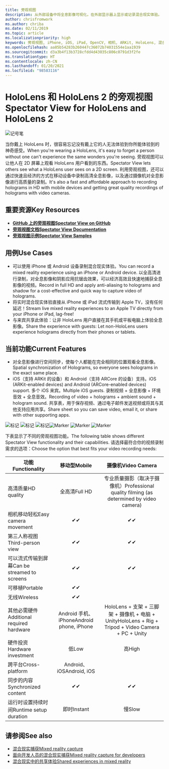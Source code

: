 ```yaml
---
title: 旁观视图
description: 从外部设备中将全息影像可视化，在外部显示器上显示或记录混合现实体验。
author: chrisfromwork
ms.author: chriba
ms.date: 02/11/2019
ms.topic: article
ms.localizationpriority: high
keywords: 旁观视图, iPhone, iOS, iPad, OpenCV, 相机, ARKit, HoloLens, 混合现实, MixedRealityToolkit, 演示, 录制
ms.openlocfilehash: aa85b54283b260447c36072b74031554e1aa1939
ms.sourcegitcommit: d3a3b4f13b3728cfdd4d43035c806c0791d3f2fe
ms.translationtype: HT
ms.contentlocale: zh-CN
ms.lasthandoff: 01/20/2021
ms.locfileid: "98583116"
---
```

# <a name="spectator-view-for-hololens-and-hololens-2"></a><span data-ttu-id="d5c13-104">HoloLens 和 HoloLens 2 的旁观视图</span><span class="sxs-lookup"><span data-stu-id="d5c13-104">Spectator View for HoloLens and HoloLens 2</span></span>

![记号笔](images/SpecViewPhoneHero.jpg)

<span data-ttu-id="d5c13-106">当你戴上 HoloLens 时，很容易忘记没有戴上它的人无法体验到你所能体验到的神奇感受。</span><span class="sxs-lookup"><span data-stu-id="d5c13-106">When you're wearing a HoloLens, it's easy to forget a person without one can't experience the same wonders you're seeing.</span></span> <span data-ttu-id="d5c13-107">旁观视图可以让他人在 2D 屏幕上观看 HoloLens 用户看到的东西。</span><span class="sxs-lookup"><span data-stu-id="d5c13-107">Spectator View lets others see what a HoloLens user sees on a 2D screen.</span></span> <span data-ttu-id="d5c13-108">利用旁观视图，还可以通过快速且经济的方式在移动设备中录制高清全息影像，以及通过摄像机对全息影像进行高质量的录制。</span><span class="sxs-lookup"><span data-stu-id="d5c13-108">It's also a fast and affordable approach to recording holograms in HD with mobile devices and getting great quality recordings of holograms with video cameras.</span></span>

## <a name="key-resources"></a><span data-ttu-id="d5c13-109">重要资源</span><span class="sxs-lookup"><span data-stu-id="d5c13-109">Key Resources</span></span>

* [<span data-ttu-id="d5c13-110">**GitHub 上的旁观视图**</span><span class="sxs-lookup"><span data-stu-id="d5c13-110">**Spectator View on GitHub**</span></span>](https://github.com/microsoft/MixedReality-SpectatorView)
* [<span data-ttu-id="d5c13-111">**旁观视图文档**</span><span class="sxs-lookup"><span data-stu-id="d5c13-111">**Spectator View Documentation**</span></span>](https://microsoft.github.io/MixedReality-SpectatorView/README.html)
* [<span data-ttu-id="d5c13-112">**旁观视图示例**</span><span class="sxs-lookup"><span data-stu-id="d5c13-112">**Spectator View Samples**</span></span>](https://github.com/microsoft/MixedReality-SpectatorView/tree/master/samples)

## <a name="use-cases"></a><span data-ttu-id="d5c13-113">用例</span><span class="sxs-lookup"><span data-stu-id="d5c13-113">Use Cases</span></span>

* <span data-ttu-id="d5c13-114">可以使用 iPhone 或 Android 设备录制混合现实体验。</span><span class="sxs-lookup"><span data-stu-id="d5c13-114">You can record a mixed reality experience using an iPhone or Android device.</span></span> <span data-ttu-id="d5c13-115">以全高清进行录制，对全息影像和阴影应用抗锯齿效果，可以经济高效且快速地捕获全息影像的视频。</span><span class="sxs-lookup"><span data-stu-id="d5c13-115">Record in full HD and apply anti-aliasing to holograms and shadow for a cost-effective and quick way to capture video of holograms.</span></span>
* <span data-ttu-id="d5c13-116">将实时混合现实体验直接从 iPhone 或 iPad 流式传输到 Apple TV，没有任何延迟！</span><span class="sxs-lookup"><span data-stu-id="d5c13-116">Stream live mixed reality experiences to an Apple TV directly from your iPhone or iPad, lag-free!</span></span>
* <span data-ttu-id="d5c13-117">与来宾共享此体验：让非 HoloLens 用户直接在其手机或平板电脑上体验全息影像。</span><span class="sxs-lookup"><span data-stu-id="d5c13-117">Share the experience with guests: Let non-HoloLens users experience holograms directly from their phones or tablets.</span></span>

## <a name="current-features"></a><span data-ttu-id="d5c13-118">当前功能</span><span class="sxs-lookup"><span data-stu-id="d5c13-118">Current Features</span></span>

* <span data-ttu-id="d5c13-119">对全息影像进行空间同步，使每个人都能在完全相同的位置观看全息影像。</span><span class="sxs-lookup"><span data-stu-id="d5c13-119">Spatial synchronization of Holograms, so everyone sees holograms in the exact same place.</span></span>
* <span data-ttu-id="d5c13-120">iOS（支持 ARKit 的设备）和 Android（支持 ARCore 的设备）支持。</span><span class="sxs-lookup"><span data-stu-id="d5c13-120">iOS (ARKit-enabled devices) and Android (ARCore-enabled devices) support.</span></span>
<span data-ttu-id="d5c13-121">多个 iOS 来宾。</span><span class="sxs-lookup"><span data-stu-id="d5c13-121">Multiple iOS guests.</span></span>
<span data-ttu-id="d5c13-122">录制视频 + 全息影像 + 环境音效 + 全息音效。</span><span class="sxs-lookup"><span data-stu-id="d5c13-122">Recording of video + holograms + ambient sound + hologram sound.</span></span>
<span data-ttu-id="d5c13-123">共享表，用于保存视频、通过电子邮件发送视频或将其与其他支持应用共享。</span><span class="sxs-lookup"><span data-stu-id="d5c13-123">Share sheet so you can save video, email it, or share with other supporting apps.</span></span>

<span data-ttu-id="d5c13-124">![标记](images/SpecViewPhoneDemo.jpg)
![标记](images/hololensspectatorview-500px.jpg) ![标记](images/spectatorview-300px.png)</span><span class="sxs-lookup"><span data-stu-id="d5c13-124">![Marker](images/SpecViewPhoneDemo.jpg)
![Marker](images/hololensspectatorview-500px.jpg) ![Marker](images/spectatorview-300px.png)</span></span>

<span data-ttu-id="d5c13-125">下表显示了不同的旁观视图功能。</span><span class="sxs-lookup"><span data-stu-id="d5c13-125">The following table shows different Spectator View functionality and their capabilities.</span></span> <span data-ttu-id="d5c13-126">请选择最符合你的视频录制需求的选项：</span><span class="sxs-lookup"><span data-stu-id="d5c13-126">Choose the option that best fits your video recording needs:</span></span>

|      <span data-ttu-id="d5c13-127">功能</span><span class="sxs-lookup"><span data-stu-id="d5c13-127">Functionality</span></span>                                | <span data-ttu-id="d5c13-128">移动型</span><span class="sxs-lookup"><span data-stu-id="d5c13-128">Mobile</span></span>                  |                    <span data-ttu-id="d5c13-129">摄像机</span><span class="sxs-lookup"><span data-stu-id="d5c13-129">Video Camera</span></span>              |
|--------------------------------------|:-----------------------:|:-------------------------------------------:|
| <span data-ttu-id="d5c13-130">高清质量</span><span class="sxs-lookup"><span data-stu-id="d5c13-130">HD quality</span></span>                           |         <span data-ttu-id="d5c13-131">全高清</span><span class="sxs-lookup"><span data-stu-id="d5c13-131">Full HD</span></span>         |        <span data-ttu-id="d5c13-132">专业质量摄影（取决于摄像机）</span><span class="sxs-lookup"><span data-stu-id="d5c13-132">Professional quality filming (as determined by video camera)</span></span>      |
| <span data-ttu-id="d5c13-133">相机移动轻松</span><span class="sxs-lookup"><span data-stu-id="d5c13-133">Easy camera movement</span></span>                 |            <span data-ttu-id="d5c13-134">✔</span><span class="sxs-lookup"><span data-stu-id="d5c13-134">✔</span></span>            |                      <span data-ttu-id="d5c13-135">✔</span><span class="sxs-lookup"><span data-stu-id="d5c13-135">✔</span></span>                      |
| <span data-ttu-id="d5c13-136">第三人称视图</span><span class="sxs-lookup"><span data-stu-id="d5c13-136">Third-person view</span></span>                    |            <span data-ttu-id="d5c13-137">✔</span><span class="sxs-lookup"><span data-stu-id="d5c13-137">✔</span></span>            |                      <span data-ttu-id="d5c13-138">✔</span><span class="sxs-lookup"><span data-stu-id="d5c13-138">✔</span></span>                      |
| <span data-ttu-id="d5c13-139">可以流式传输到屏幕</span><span class="sxs-lookup"><span data-stu-id="d5c13-139">Can be streamed to screens</span></span>           |            <span data-ttu-id="d5c13-140">✔</span><span class="sxs-lookup"><span data-stu-id="d5c13-140">✔</span></span>            |                      <span data-ttu-id="d5c13-141">✔</span><span class="sxs-lookup"><span data-stu-id="d5c13-141">✔</span></span>                      |
| <span data-ttu-id="d5c13-142">可移植</span><span class="sxs-lookup"><span data-stu-id="d5c13-142">Portable</span></span>                             |            <span data-ttu-id="d5c13-143">✔</span><span class="sxs-lookup"><span data-stu-id="d5c13-143">✔</span></span>            |                                             |
| <span data-ttu-id="d5c13-144">无线</span><span class="sxs-lookup"><span data-stu-id="d5c13-144">Wireless</span></span>                             |            <span data-ttu-id="d5c13-145">✔</span><span class="sxs-lookup"><span data-stu-id="d5c13-145">✔</span></span>            |                                             |
| <span data-ttu-id="d5c13-146">其他必需硬件</span><span class="sxs-lookup"><span data-stu-id="d5c13-146">Additional required hardware</span></span>         |     <span data-ttu-id="d5c13-147">Android 手机、iPhone</span><span class="sxs-lookup"><span data-stu-id="d5c13-147">Android phone, iPhone</span></span>    | <span data-ttu-id="d5c13-148">HoloLens + 支架 + 三脚架 + 摄像机 + 电脑 + Unity</span><span class="sxs-lookup"><span data-stu-id="d5c13-148">HoloLens + Rig + Tripod + Video Camera + PC + Unity</span></span> |
| <span data-ttu-id="d5c13-149">硬件投资</span><span class="sxs-lookup"><span data-stu-id="d5c13-149">Hardware investment</span></span>                  |           <span data-ttu-id="d5c13-150">低</span><span class="sxs-lookup"><span data-stu-id="d5c13-150">Low</span></span>            |                     <span data-ttu-id="d5c13-151">高</span><span class="sxs-lookup"><span data-stu-id="d5c13-151">High</span></span>                    |
| <span data-ttu-id="d5c13-152">跨平台</span><span class="sxs-lookup"><span data-stu-id="d5c13-152">Cross-platform</span></span>                       |           <span data-ttu-id="d5c13-153">Android、iOS</span><span class="sxs-lookup"><span data-stu-id="d5c13-153">Android, iOS</span></span>   |                                             |
| <span data-ttu-id="d5c13-154">同步的内容</span><span class="sxs-lookup"><span data-stu-id="d5c13-154">Synchronized content</span></span>                 |            <span data-ttu-id="d5c13-155">✔</span><span class="sxs-lookup"><span data-stu-id="d5c13-155">✔</span></span>            |                      <span data-ttu-id="d5c13-156">✔</span><span class="sxs-lookup"><span data-stu-id="d5c13-156">✔</span></span>                      |
| <span data-ttu-id="d5c13-157">运行时设置持续时间</span><span class="sxs-lookup"><span data-stu-id="d5c13-157">Runtime setup duration</span></span>               |         <span data-ttu-id="d5c13-158">即时</span><span class="sxs-lookup"><span data-stu-id="d5c13-158">Instant</span></span>          |                     <span data-ttu-id="d5c13-159">慢</span><span class="sxs-lookup"><span data-stu-id="d5c13-159">Slow</span></span>                    |
## <a name="see-also"></a><span data-ttu-id="d5c13-160">请参阅</span><span class="sxs-lookup"><span data-stu-id="d5c13-160">See also</span></span>

* [<span data-ttu-id="d5c13-161">混合现实捕获</span><span class="sxs-lookup"><span data-stu-id="d5c13-161">Mixed reality capture</span></span>](/hololens/holographic-photos-and-videos) 
* [<span data-ttu-id="d5c13-162">面向开发人员的混合现实捕获</span><span class="sxs-lookup"><span data-stu-id="d5c13-162">Mixed reality capture for developers</span></span>](mixed-reality-capture-for-developers.md)
* [<span data-ttu-id="d5c13-163">混合现实中的共享体验</span><span class="sxs-lookup"><span data-stu-id="d5c13-163">Shared experiences in mixed reality</span></span>](shared-experiences-in-mixed-reality.md)